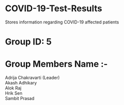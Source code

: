 # COVID-19-Test-Results
Stores information regarding COVID-19 affected patients
# Group ID: 5
# Group Members Name :- 
Adrija Chakravarti (Leader) <br>
Akash Adhikary <br>
Alok Raj <br>
Hrik Sen <br>
Sambit Prasad <br>
